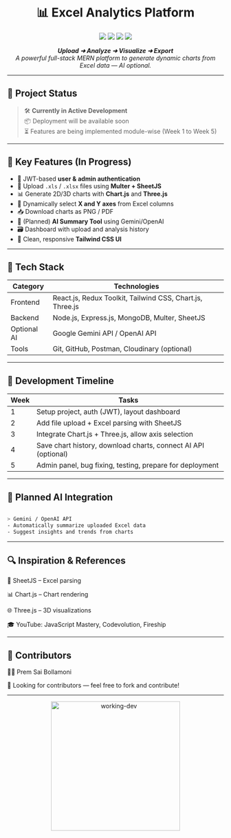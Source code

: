 <h1 align="center">📊 Excel Analytics Platform</h1>

<p align="center">
  <img src="https://img.shields.io/badge/Stack-MERN-00ff00?style=for-the-badge&logo=mongodb" />
  <img src="https://img.shields.io/badge/Charts-2D/3D-00bfff?style=for-the-badge&logo=chartdotjs" />
  <img src="https://img.shields.io/badge/Auth-JWT-green?style=for-the-badge&logo=jsonwebtokens" />
  <img src="https://img.shields.io/badge/Status-Development-orange?style=for-the-badge&logo=githubactions" />
</p>

<p align="center">
  <em><strong>Upload ➜ Analyze ➜ Visualize ➜ Export</strong></em><br>
  <em>A powerful full-stack MERN platform to generate dynamic charts from Excel data — AI optional.</em>
</p>

---

## 🚧 Project Status

> 🛠️ **Currently in Active Development**  
> 📦 Deployment will be available soon  
> ⏳ Features are being implemented module-wise (Week 1 to Week 5)

---

## 🎯 Key Features (In Progress)

- 🔐 JWT-based **user & admin authentication**
- 📁 Upload `.xls` / `.xlsx` files using **Multer + SheetJS**
- 📊 Generate 2D/3D charts with **Chart.js** and **Three.js**
- 📌 Dynamically select **X and Y axes** from Excel columns
- 📥 Download charts as PNG / PDF
- 🧠 (Planned) **AI Summary Tool** using Gemini/OpenAI
- 🗃️ Dashboard with upload and analysis history
- 🎨 Clean, responsive **Tailwind CSS UI**

---

## 🧪 Tech Stack

| Category        | Technologies                                      |
|-----------------|--------------------------------------------------|
| Frontend        | React.js, Redux Toolkit, Tailwind CSS, Chart.js, Three.js |
| Backend         | Node.js, Express.js, MongoDB, Multer, SheetJS    |
| Optional AI     | Google Gemini API / OpenAI API                   |
| Tools           | Git, GitHub, Postman, Cloudinary (optional)      |

---

## 📅 Development Timeline

| Week | Tasks                                                           |
|------|------------------------------------------------------------------|
| 1    | Setup project, auth (JWT), layout dashboard                     |
| 2    | Add file upload + Excel parsing with SheetJS                   |
| 3    | Integrate Chart.js + Three.js, allow axis selection             |
| 4    | Save chart history, download charts, connect AI API (optional) |
| 5    | Admin panel, bug fixing, testing, prepare for deployment        |

---

## 🧠 Planned AI Integration

```bash

> Gemini / OpenAI API
- Automatically summarize uploaded Excel data
- Suggest insights and trends from charts

```
---

## 🔍 Inspiration & References

📁 SheetJS – Excel parsing

📊 Chart.js – Chart rendering

🌐 Three.js – 3D visualizations

🎓 YouTube: JavaScript Mastery, Codevolution, Fireship

---

## 👥 Contributors

👨‍💻 Prem Sai Bollamoni

🤝 Looking for contributors — feel free to fork and contribute!

 ---
 
<p align="center"> <img src="https://media.giphy.com/media/3ohzdIuqJoo8QdKlnW/giphy.gif" width="300" alt="working-dev" /> </p>
